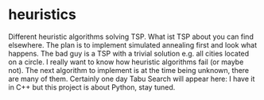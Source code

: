 # heuristics
Different heuristic algorithms solving TSP. What ist TSP about you can find elsewhere.
The plan is to implement simulated annealing first and look what happens. The bad guy is a TSP with a trivial solution e.g. all cities located on a circle. I really want to know how heuristic algorithms fail (or maybe not). The next algorithm to implement is at the time being unknown, there are many of them. Certainly one day Tabu Search will appear here: I have it in C++ but this project is about Python, stay tuned.
